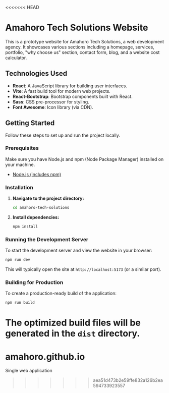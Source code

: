 <<<<<<< HEAD
# Amahoro Tech Solutions Website

This is a prototype website for Amahoro Tech Solutions, a web development agency. It showcases various sections including a homepage, services, portfolio, "why choose us" section, contact form, blog, and a website cost calculator.

## Technologies Used

*   **React**: A JavaScript library for building user interfaces.
*   **Vite**: A fast build tool for modern web projects.
*   **React-Bootstrap**: Bootstrap components built with React.
*   **Sass**: CSS pre-processor for styling.
*   **Font Awesome**: Icon library (via CDN).

## Getting Started

Follow these steps to set up and run the project locally.

### Prerequisites

Make sure you have Node.js and npm (Node Package Manager) installed on your machine.

*   [Node.js (includes npm)](https://nodejs.org/en/download/)

### Installation

1.  **Navigate to the project directory:**
    ```bash
    cd amahoro-tech-solutions
    ```

2.  **Install dependencies:**
    ```bash
    npm install
    ```

### Running the Development Server

To start the development server and view the website in your browser:

```bash
npm run dev
```

This will typically open the site at `http://localhost:5173` (or a similar port).

### Building for Production

To create a production-ready build of the application:

```bash
npm run build
```

The optimized build files will be generated in the `dist` directory.
=======
# amahoro.github.io
Single web application
>>>>>>> aea51d473b2e59ffe832a126b2ea594733923557
